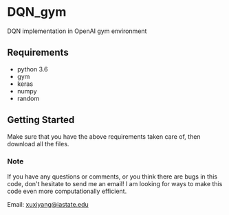# DQN_gym

DQN implementation in OpenAI gym environment

## Requirements

* python 3.6
* gym
* keras
* numpy
* random


## Getting Started

Make sure that you have the above requirements taken care of, then download all the files.

### Note
If you have any questions or comments, or you think there are bugs in this code, don't hesitate to send me an email! I am looking for ways to make this code even more computationally efficient.

Email: xuxiyang@iastate.edu
